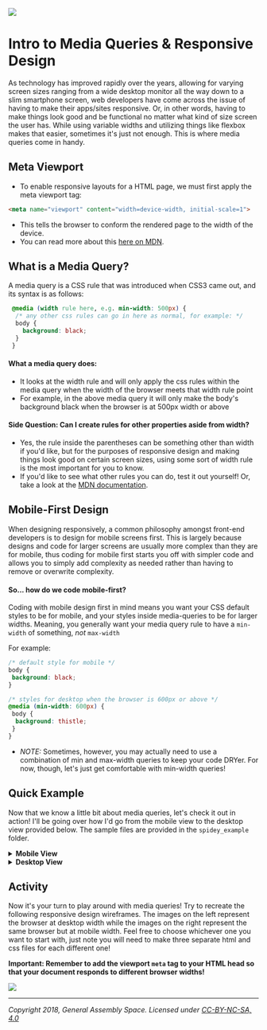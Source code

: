 ![](/ga_cog.png)

# Intro to Media Queries & Responsive Design

As technology has improved rapidly over the years, allowing for varying screen sizes ranging from a wide desktop monitor all the way down to a slim smartphone screen, web developers have come across the issue of having to make their apps/sites responsive. Or, in other words, having to make things look good and be functional no matter what kind of size screen the user has. While using variable widths and utilizing things like flexbox makes that easier, sometimes it's just not enough. This is where media queries come in handy. 

## Meta Viewport

- To enable responsive layouts for a HTML page, we must first apply the meta viewport tag:

```html
<meta name="viewport" content="width=device-width, initial-scale=1">
```

- This tells the browser to conform the rendered page to the width of the device.
- You can read more about this [here on MDN](https://developer.mozilla.org/en-US/docs/Mozilla/Mobile/Viewport_meta_tag).

## What is a Media Query? 

A media query is a CSS rule that was introduced when CSS3 came out, and its syntax is as follows: 

```css
 @media (width rule here, e.g. min-width: 500px) {
  /* any other css rules can go in here as normal, for example: */
  body {
    background: black;
  }
 }
```

#### What a media query does: 

  - It looks at the width rule and will only apply the css rules within the media query when the width of the browser meets that width rule point
  - For example, in the above media query it will only make the body's background black when the browser is at 500px width or above
  
#### Side Question: Can I create rules for other properties aside from width? 
 
 - Yes, the rule inside the parentheses can be something other than width if you'd like, but for the purposes of responsive design and making things look good on certain screen sizes, using some sort of width rule is the most important for you to know. 
 - If you'd like to see what other rules you can do, test it out yourself! Or, take a look at the [MDN documentation](https://developer.mozilla.org/en-US/docs/Web/CSS/Media_Queries/Using_media_queries).
 
## Mobile-First Design

When designing responsively, a common philosophy amongst front-end developers is to design for mobile screens first. This is largely because designs and code for larger screens are usually more complex than they are for mobile, thus coding for mobile first starts you off with simpler code and allows you to simply add complexity as needed rather than having to remove or overwrite complexity. 

#### So... how do we code mobile-first? 

Coding with mobile design first in mind means you want your CSS default styles to be for mobile, and your styles inside media-queries to be for larger widths. Meaning, you generally want your media query rule to have a `min-width` of something, _not_ `max-width`

For example: 

```css
/* default style for mobile */
body {
 background: black;
}

/* styles for desktop when the browser is 600px or above */
@media (min-width: 600px) {
 body {
  background: thistle;
 }
}
```

* _NOTE:_ Sometimes, however, you may actually need to use a combination of min and max-width queries to keep your code DRYer. For now, though, let's just get comfortable with min-width queries!

## Quick Example 

Now that we know a little bit about media queries, let's check it out in action! I'll be going over how I'd go from the mobile view to the desktop view provided below. The sample files are provided in the `spidey_example` folder. 

<details><summary><strong>Mobile View</strong></summary>
 
![](https://imgur.com/Wyi3zf4.png)
</details>

<details><summary><strong>Desktop View</strong></summary>
 
![](https://imgur.com/pz6qMQM.png)
</details>

## Activity 

Now it's your turn to play around with media queries! Try to recreate the following responsive design wireframes. The images on the left represent the browser at desktop width while the images on the right represent the same browser but at mobile width. Feel free to choose whichever one you want to start with, just note you will need to make three separate html and css files for each different one! 

**Important: Remember to add the viewport `meta` tag to your HTML head so that your document responds to different browser widths!**

![](https://i.imgur.com/NZ0moP0.png)


---

*Copyright 2018, General Assembly Space. Licensed under [CC-BY-NC-SA, 4.0](https://creativecommons.org/licenses/by-nc-sa/4.0/)*

